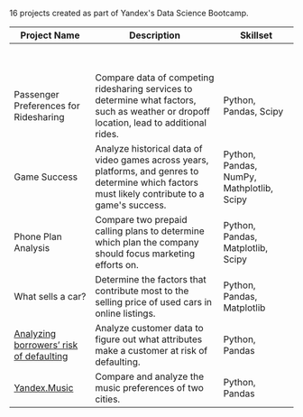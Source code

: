 16 projects created as part of Yandex's Data Science Bootcamp.

| **Project Name** | **Description** | **Skillset** |
|---|---|---|
|  |  |  |
|  |  |  |
|  |  |  |
|  |  |  |
|  |  |  |
|  |  |  |
|  |  |  |
|  |  |  |
| Passenger Preferences for Ridesharing | Compare data of competing ridesharing services to determine what factors, such as weather or dropoff location, lead to additional rides. | Python, Pandas, Scipy |
| Game Success | Analyze historical data of video games across years, platforms, and genres to determine which factors must likely contribute to a game's success. | Python, Pandas, NumPy, Mathplotlib, Scipy |
| Phone Plan Analysis | Compare two prepaid calling plans to determine which plan the company should focus marketing efforts on. | Python, Pandas, Matplotlib, Scipy |
| What sells a car? | Determine the factors that contribute most to the selling price of used cars in online listings. | Python, Pandas, Matplotlib |
| [Analyzing borrowers’ risk of defaulting](https://github.com/iettle/Practicum/blob/main/02-defaulting_risk.ipynb) | Analyze customer data to figure out what attributes make a customer at risk of defaulting. | Python, Pandas |
| [Yandex.Music](https://github.com/iettle/Practicum/blob/main/01-yandex_music.ipynb) | Compare and analyze the music preferences of two cities. | Python, Pandas |

